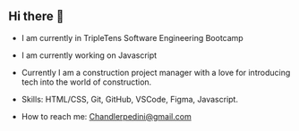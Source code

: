 ## Hi there 👋

- I am currently in TripleTens Software Engineering Bootcamp
- I am currently working on Javascript 
- Currently I am a construction project manager with a love for introducing tech into the world of construction.
- Skills: HTML/CSS, Git, GitHub, VSCode, Figma, Javascript.

- How to reach me: Chandlerpedini@gmail.com
<!--
**Ch-andler/Ch-andler** is a ✨ _special_ ✨ repository because its `README.md` (this file) appears on your GitHub profile.

Here are some ideas to get you started:

- 🔭 I’m currently working on ...
- 🌱 I’m currently learning ...
- 👯 I’m looking to collaborate on ...
- 🤔 I’m looking for help with ...
- 💬 Ask me about ...
- 📫 How to reach me: ...
- 😄 Pronouns: ...
- ⚡ Fun fact: ...
-->
